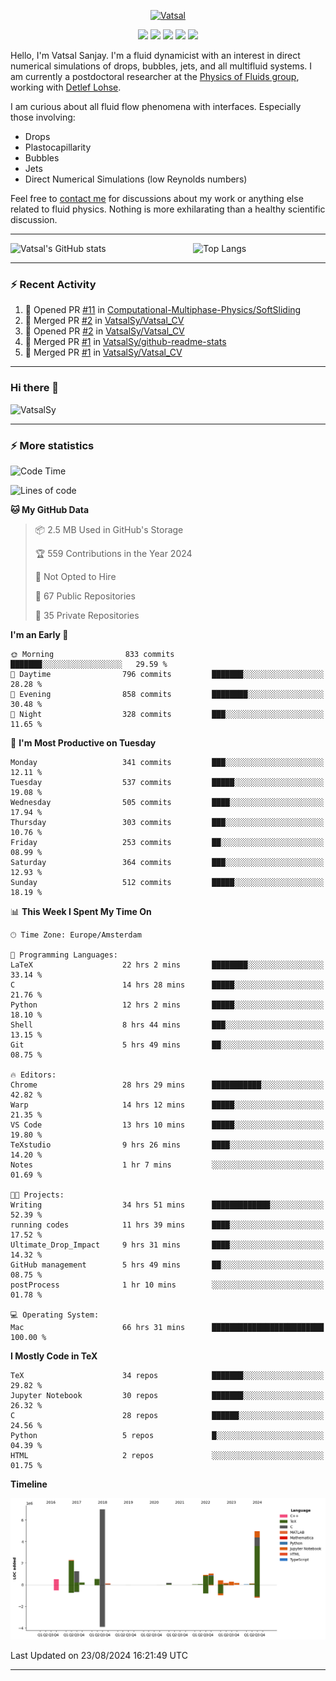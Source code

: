 <center>

[<img alt="Vatsal" width="200px" src="https://www.dropbox.com/s/dxyybgtblo8er6h/Logo_Vatsal_Vector.png?raw=1">](https://www.vatsalsanjay.com)

[<img src="https://img.shields.io/badge/googlescholar-4285F4?&style=for-the-badge&logo=googlescholar&logoColor=white">](https://scholar.google.com/citations?hl=en&user=67aQviYAAAAJ)
[<img src="https://img.shields.io/static/v1.svg?&style=for-the-badge&logo=ResearchGate&label=&message=ResearchGate&logoColor=white&color=green">](https://www.researchgate.net/profile/Vatsal-Sanjay-2)
[<img src="https://img.shields.io/badge/twitter-1DA1F2?&style=for-the-badge&logo=twitter&logoColor=white">](https://twitter.com/VatsalSanjay)
[<img src="https://img.shields.io/badge/linkedin-0A66C2?&style=for-the-badge&logo=linkedin">](https://www.linkedin.com/in/vatsalsanjay/)
[<img src="https://img.shields.io/badge/orcid-A6CE39?&style=for-the-badge&logo=orcid&logoColor=white">](https://orcid.org/0000-0002-4293-6099)

</center>

Hello, I'm Vatsal Sanjay. I'm a fluid dynamicist with an interest in direct numerical simulations of drops, bubbles, jets, and all multifluid systems. I am currently a postdoctoral researcher at the [Physics of Fluids group](https://pof.tnw.utwente.nl), working with [Detlef Lohse](https://en.wikipedia.org/wiki/Detlef_Lohse). 

I am curious about all fluid flow phenomena with interfaces. Especially those involving:

- Drops
- Plastocapillarity
- Bubbles
- Jets
- Direct Numerical Simulations (low Reynolds numbers)

Feel free to [contact me](mailto:contact@vatsalsanjay.com) for discussions about my work or anything else related to fluid physics. Nothing is more exhilarating than a healthy scientific discussion.

<!-- ![Vatsal's GitHub stats](https://github-readme-stats-xi-wine-74.vercel.app/api?username=VatsalSy&show_icons=true&theme=vision-friendly-dark)

![Top Langs](https://github-readme-stats-xi-wine-74.vercel.app/api/top-langs/?username=VatsalSy&layout=compact&theme=vision-friendly-dark) -->

---
<div style="display: flex; justify-content: space-between;">
    <img src="https://github-readme-stats-xi-wine-74.vercel.app/api?username=VatsalSy&show_icons=true&theme=vision-friendly-dark" alt="Vatsal's GitHub stats" style="width: 55%;">
    <img src="https://github-readme-stats-xi-wine-74.vercel.app/api/top-langs/?username=VatsalSy&layout=compact&theme=vision-friendly-dark" alt="Top Langs" style="width: 42%;">
</div>

---

### :zap: Recent Activity

<!--START_SECTION:activity-->
1. 💪 Opened PR [#11](https://github.com/Computational-Multiphase-Physics/SoftSliding/pull/11) in [Computational-Multiphase-Physics/SoftSliding](https://github.com/Computational-Multiphase-Physics/SoftSliding)
2. 🎉 Merged PR [#2](https://github.com/VatsalSy/Vatsal_CV/pull/2) in [VatsalSy/Vatsal_CV](https://github.com/VatsalSy/Vatsal_CV)
3. 💪 Opened PR [#2](https://github.com/VatsalSy/Vatsal_CV/pull/2) in [VatsalSy/Vatsal_CV](https://github.com/VatsalSy/Vatsal_CV)
4. 🎉 Merged PR [#1](https://github.com/VatsalSy/github-readme-stats/pull/1) in [VatsalSy/github-readme-stats](https://github.com/VatsalSy/github-readme-stats)
5. 🎉 Merged PR [#1](https://github.com/VatsalSy/Vatsal_CV/pull/1) in [VatsalSy/Vatsal_CV](https://github.com/VatsalSy/Vatsal_CV)
<!--END_SECTION:activity-->
---

### Hi there 👋
<p align="left"> <img src="https://komarev.com/ghpvc/?username=VatsalSy&label=Profile%20views&color=orange&style=for-the-badge" alt="VatsalSy" /> </p>

---
### :zap: More statistics

<!--START_SECTION:waka-->
![Code Time](http://img.shields.io/badge/Code%20Time-224%20hrs%209%20mins-blue)

![Lines of code](https://img.shields.io/badge/From%20Hello%20World%20I%27ve%20Written-20.3%20million%20lines%20of%20code-blue)

**🐱 My GitHub Data** 

> 📦 2.5 MB Used in GitHub's Storage 
 > 
> 🏆 559 Contributions in the Year 2024
 > 
> 🚫 Not Opted to Hire
 > 
> 📜 67 Public Repositories 
 > 
> 🔑 35 Private Repositories 
 > 
**I'm an Early 🐤** 

```text
🌞 Morning                833 commits         ███████░░░░░░░░░░░░░░░░░░   29.59 % 
🌆 Daytime                796 commits         ███████░░░░░░░░░░░░░░░░░░   28.28 % 
🌃 Evening                858 commits         ████████░░░░░░░░░░░░░░░░░   30.48 % 
🌙 Night                  328 commits         ███░░░░░░░░░░░░░░░░░░░░░░   11.65 % 
```
📅 **I'm Most Productive on Tuesday** 

```text
Monday                   341 commits         ███░░░░░░░░░░░░░░░░░░░░░░   12.11 % 
Tuesday                  537 commits         █████░░░░░░░░░░░░░░░░░░░░   19.08 % 
Wednesday                505 commits         ████░░░░░░░░░░░░░░░░░░░░░   17.94 % 
Thursday                 303 commits         ███░░░░░░░░░░░░░░░░░░░░░░   10.76 % 
Friday                   253 commits         ██░░░░░░░░░░░░░░░░░░░░░░░   08.99 % 
Saturday                 364 commits         ███░░░░░░░░░░░░░░░░░░░░░░   12.93 % 
Sunday                   512 commits         █████░░░░░░░░░░░░░░░░░░░░   18.19 % 
```


📊 **This Week I Spent My Time On** 

```text
🕑︎ Time Zone: Europe/Amsterdam

💬 Programming Languages: 
LaTeX                    22 hrs 2 mins       ████████░░░░░░░░░░░░░░░░░   33.14 % 
C                        14 hrs 28 mins      █████░░░░░░░░░░░░░░░░░░░░   21.76 % 
Python                   12 hrs 2 mins       █████░░░░░░░░░░░░░░░░░░░░   18.10 % 
Shell                    8 hrs 44 mins       ███░░░░░░░░░░░░░░░░░░░░░░   13.15 % 
Git                      5 hrs 49 mins       ██░░░░░░░░░░░░░░░░░░░░░░░   08.75 % 

🔥 Editors: 
Chrome                   28 hrs 29 mins      ███████████░░░░░░░░░░░░░░   42.82 % 
Warp                     14 hrs 12 mins      █████░░░░░░░░░░░░░░░░░░░░   21.35 % 
VS Code                  13 hrs 10 mins      █████░░░░░░░░░░░░░░░░░░░░   19.80 % 
TeXstudio                9 hrs 26 mins       ████░░░░░░░░░░░░░░░░░░░░░   14.20 % 
Notes                    1 hr 7 mins         ░░░░░░░░░░░░░░░░░░░░░░░░░   01.69 % 

🐱‍💻 Projects: 
Writing                  34 hrs 51 mins      █████████████░░░░░░░░░░░░   52.39 % 
running codes            11 hrs 39 mins      ████░░░░░░░░░░░░░░░░░░░░░   17.52 % 
Ultimate_Drop_Impact     9 hrs 31 mins       ████░░░░░░░░░░░░░░░░░░░░░   14.32 % 
GitHub management        5 hrs 49 mins       ██░░░░░░░░░░░░░░░░░░░░░░░   08.75 % 
postProcess              1 hr 10 mins        ░░░░░░░░░░░░░░░░░░░░░░░░░   01.78 % 

💻 Operating System: 
Mac                      66 hrs 31 mins      █████████████████████████   100.00 % 
```

**I Mostly Code in TeX** 

```text
TeX                      34 repos            ███████░░░░░░░░░░░░░░░░░░   29.82 % 
Jupyter Notebook         30 repos            ███████░░░░░░░░░░░░░░░░░░   26.32 % 
C                        28 repos            ██████░░░░░░░░░░░░░░░░░░░   24.56 % 
Python                   5 repos             █░░░░░░░░░░░░░░░░░░░░░░░░   04.39 % 
HTML                     2 repos             ░░░░░░░░░░░░░░░░░░░░░░░░░   01.75 % 
```



**Timeline**

![Lines of Code chart](https://raw.githubusercontent.com/VatsalSy/VatsalSy/main/assets/bar_graph.png)


 Last Updated on 23/08/2024 16:21:49 UTC
<!--END_SECTION:waka-->
---
